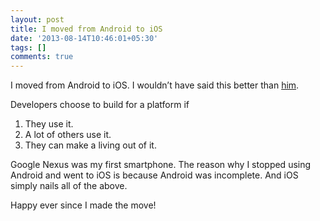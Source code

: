 ```yaml
---
layout: post
title: I moved from Android to iOS
date: '2013-08-14T10:46:01+05:30'
tags: []
comments: true
---
```

I moved from Android to iOS. I wouldn’t have said this better than [him](https://marco.org/).

Developers choose to build for a platform if

1. They use it.
2. A lot of others use it.
3. They can make a living out of it.

Google Nexus was my first smartphone. The reason why I stopped using Android and went to iOS is because Android was incomplete. And iOS simply nails all of the above.

Happy ever since I made the move!
